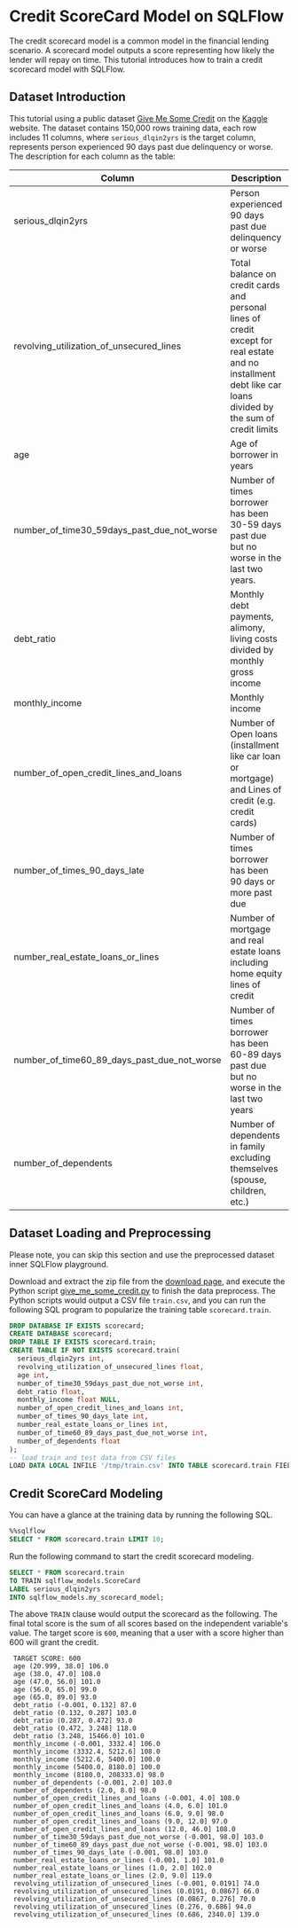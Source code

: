 # Credit ScoreCard Model on SQLFlow

The credit scorecard model is a common model in the financial lending scenario. A scorecard model outputs a score representing
how likely the lender will repay on time. This tutorial introduces how to train a credit scorecard model with SQLFlow.

## Dataset Introduction

This tutorial using a public dataset [Give Me Some Credit](https://www.kaggle.com/c/GiveMeSomeCredit/data)
on the [Kaggle](https://www.kaggle.com) website. The dataset contains 150,000 rows training data,
each row includes 11 columns, where `serious_dlqin2yrs` is the target column, represents person experienced 90 days
past due delinquency or worse. The description for each column as the table:

| Column                                      | Description                                                  | Type        |
| ------------------------------------------- | ------------------------------------------------------------ | --------------- |
| serious_dlqin2yrs                           | Person experienced 90 days past due delinquency or worse     | 1/0 |
| revolving_utilization_of_unsecured_lines    | Total balance on credit cards and personal lines of credit except for real estate and no installment debt like car loans divided by the sum of credit limits | Float|
| age                                         | Age of borrower in years| Integer |
| number_of_time30_59days_past_due_not_worse  | Number of times borrower has been 30-59 days past due but no worse in the last two years.| Integer |
| debt_ratio                                  | Monthly debt payments, alimony, living costs divided by monthly gross income| Float          |
| monthly_income                              | Monthly income| Integer|
| number_of_open_credit_lines_and_loans       | Number of Open loans (installment like car loan or mortgage) and Lines of credit (e.g. credit cards) | Integer |
| number_of_times_90_days_late                | Number of times borrower has been 90 days or more past due| Integer |
| number_real_estate_loans_or_lines           | Number of mortgage and real estate loans including home equity lines of credit| Integer |
| number_of_time60_89_days_past_due_not_worse | Number of times borrower has been 60-89 days past due but no worse in the last two years| Integer |
| number_of_dependents                        | Number of dependents in family excluding themselves (spouse, children, etc.)| Integer|

## Dataset Loading and Preprocessing

Please note, you can skip this section and use the preprocessed dataset inner SQLFlow playground.

Download and extract the zip file from the [download page](https://www.kaggle.com/c/GiveMeSomeCredit/data?select=cs-training.csv),
and execute the Python script [give_me_some_credit.py](/doc/tutorial/scripts/give_me_some_credit.py) to finish the data preprocess.
The Python scripts would output a CSV file `train.csv`, and you can run the following SQL program to
popularize the training table `scorecard.train`.

``` sql
DROP DATABASE IF EXISTS scorecard;
CREATE DATABASE scorecard;
DROP TABLE IF EXISTS scorecard.train;
CREATE TABLE IF NOT EXISTS scorecard.train(
  serious_dlqin2yrs int,
  revolving_utilization_of_unsecured_lines float,
  age int,
  number_of_time30_59days_past_due_not_worse int,
  debt_ratio float,
  monthly_income float NULL,
  number_of_open_credit_lines_and_loans int,
  number_of_times_90_days_late int,
  number_real_estate_loans_or_lines int,
  number_of_time60_89_days_past_due_not_worse int,
  number_of_dependents float
);
-- load train and test data from CSV files
LOAD DATA LOCAL INFILE '/tmp/train.csv' INTO TABLE scorecard.train FIELDS TERMINATED BY ',' ENCLOSED BY '"' LINES TERMINATED BY '\n' IGNORE 1 ROWS;
```

## Credit ScoreCard Modeling

You can have a glance at the training data by running the following SQL.

```sql
%%sqlflow
SELECT * FROM scorecard.train LIMIT 10;
```

Run the following command to start the credit scorecard modeling.

```sql
SELECT * FROM scorecard.train
TO TRAIN sqlflow_models.ScoreCard
LABEL serious_dlqin2yrs
INTO sqlflow_models.my_scorecard_model;
```

The above `TRAIN` clause would output the scorecard as the following. The final total score
is the sum of all scores based on the independent variable's value. The target score
is `600`, meaning that a user with a score higher than 600 will grant the credit.

``` text
 TARGET SCORE: 600
 age (20.999, 38.0] 106.0
 age (38.0, 47.0] 108.0
 age (47.0, 56.0] 101.0
 age (56.0, 65.0] 99.0
 age (65.0, 89.0] 93.0
 debt_ratio (-0.001, 0.132] 87.0
 debt_ratio (0.132, 0.287] 103.0
 debt_ratio (0.287, 0.472] 93.0
 debt_ratio (0.472, 3.248] 118.0
 debt_ratio (3.248, 15466.0] 101.0
 monthly_income (-0.001, 3332.4] 106.0
 monthly_income (3332.4, 5212.6] 108.0
 monthly_income (5212.6, 5400.0] 100.0
 monthly_income (5400.0, 8180.0] 100.0
 monthly_income (8180.0, 208333.0] 98.0
 number_of_dependents (-0.001, 2.0] 103.0
 number_of_dependents (2.0, 8.0] 98.0
 number_of_open_credit_lines_and_loans (-0.001, 4.0] 108.0
 number_of_open_credit_lines_and_loans (4.0, 6.0] 101.0
 number_of_open_credit_lines_and_loans (6.0, 9.0] 98.0
 number_of_open_credit_lines_and_loans (9.0, 12.0] 97.0
 number_of_open_credit_lines_and_loans (12.0, 46.0] 108.0
 number_of_time30_59days_past_due_not_worse (-0.001, 98.0] 103.0
 number_of_time60_89_days_past_due_not_worse (-0.001, 98.0] 103.0
 number_of_times_90_days_late (-0.001, 98.0] 103.0
 number_real_estate_loans_or_lines (-0.001, 1.0] 101.0
 number_real_estate_loans_or_lines (1.0, 2.0] 102.0
 number_real_estate_loans_or_lines (2.0, 9.0] 119.0
 revolving_utilization_of_unsecured_lines (-0.001, 0.0191] 74.0
 revolving_utilization_of_unsecured_lines (0.0191, 0.0867] 66.0
 revolving_utilization_of_unsecured_lines (0.0867, 0.276] 70.0
 revolving_utilization_of_unsecured_lines (0.276, 0.686] 94.0
 revolving_utilization_of_unsecured_lines (0.686, 2340.0] 139.0
```
